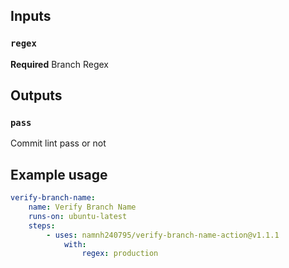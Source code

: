 ## Inputs

### `regex`

**Required** Branch Regex

## Outputs

### `pass`

Commit lint pass or not

## Example usage

```yaml
verify-branch-name:
    name: Verify Branch Name
    runs-on: ubuntu-latest
    steps:
        - uses: namnh240795/verify-branch-name-action@v1.1.1
            with:
                regex: production
```